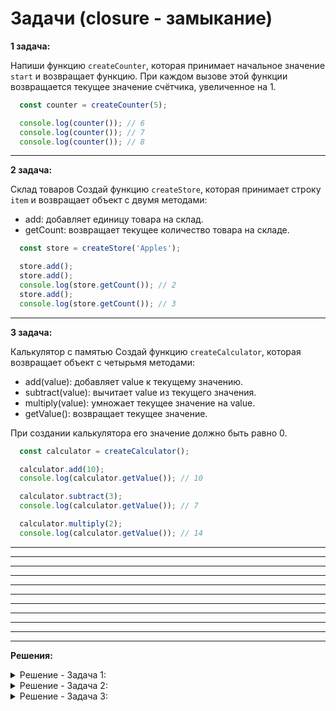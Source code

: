 # Задачи (closure - замыкание)

**1 задача:**

Напиши функцию `createCounter`, которая принимает начальное значение `start` и возвращает функцию. 
При каждом вызове этой функции возвращается текущее значение счётчика, увеличенное на 1.
 
```JavaScript
  const counter = createCounter(5);

  console.log(counter()); // 6
  console.log(counter()); // 7
  console.log(counter()); // 8
```

<hr/>

**2 задача:**

Склад товаров
Создай функцию `createStore`, которая принимает строку `item` и возвращает объект с двумя методами:

 - add: добавляет единицу товара на склад.
 - getCount: возвращает текущее количество товара на складе.
 
```JavaScript
  const store = createStore('Apples');

  store.add();
  store.add();
  console.log(store.getCount()); // 2
  store.add();
  console.log(store.getCount()); // 3
```

<hr/>

**3 задача:**

Калькулятор с памятью
Создай функцию `createCalculator`, которая возвращает объект с четырьмя методами:

 - add(value): добавляет value к текущему значению.
 - subtract(value): вычитает value из текущего значения.
 - multiply(value): умножает текущее значение на value.
 - getValue(): возвращает текущее значение.

При создании калькулятора его значение должно быть равно 0.

```JavaScript
  const calculator = createCalculator();

  calculator.add(10);
  console.log(calculator.getValue()); // 10

  calculator.subtract(3);
  console.log(calculator.getValue()); // 7

  calculator.multiply(2);
  console.log(calculator.getValue()); // 14
```

<hr/>


<hr/>
<hr/>
<hr/>
<hr/>
<hr/>
<hr/>
<hr/>
<hr/>
<hr/>
<hr/>

**Решения:**

<details>
    <summary>Решение - Задача 1: </summary>

```
  const createCounter = (start) => {
    let count = start; // Инициализация счётчика начальным значением

    return () => {
        count += 1; // Увеличиваем значение на 1 при каждом вызове
        return count;
    };
  }

  const counter = createCounter(5);

  console.log(counter()); // 6
  console.log(counter()); // 7
  console.log(counter()); // 8
```
</details>

<details>
    <summary>Решение - Задача 2: </summary>

```
   const createStore = (item) => {
    let count = 0; // Начальное количество товара

      return {
          add: () => {
              count += 1; // Увеличиваем количество товара на складе
          },
          getCount: () => {
              return count; // Возвращаем текущее количество товара
          }
      };
    }

    const store = createStore('Apples');

    store.add();
    store.add();
    console.log(store.getCount()); // 2
    store.add();
    console.log(store.getCount()); // 3
```
</details>

<details>
    <summary>Решение - Задача 3: </summary>

```
  function createCalculator() {
      let value = 0; // Начальное значение калькулятора

      return {
          add: (num) => {
              value += num; // Добавляем число к текущему значению
          },
          subtract: (num) => {
              value -= num; // Вычитаем число из текущего значения
          },
          multiply: (num) => {
              value *= num; // Умножаем текущее значение на число
          },
          getValue: () => {
              return value; // Возвращаем текущее значение
          }
      };
  }

  const calculator = createCalculator();

  calculator.add(10);
  console.log(calculator.getValue()); // 10

  calculator.subtract(3);
  console.log(calculator.getValue()); // 7

  calculator.multiply(2);
  console.log(calculator.getValue()); // 14
```
</details>
